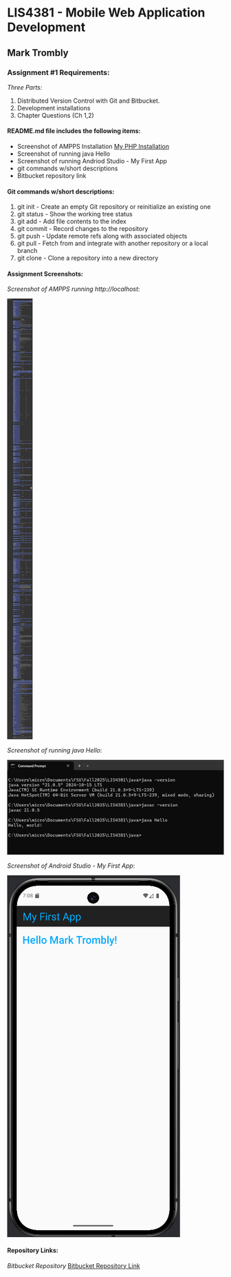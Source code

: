 # LIS4381 - Mobile Web Application Development

## Mark Trombly

### Assignment #1 Requirements:

*Three Parts:*

1. Distributed Version Control with Git and Bitbucket.
2. Development installations
3. Chapter Questions (Ch 1,2)

#### README.md file includes the following items:

* Screenshot of AMPPS Installation [My PHP Installation](img/ampps.png "My PHP Installation")
* Screenshot of running java Hello
* Screenshot of running Andriod Studio - My First App
* git commands w/short descriptions
* Bitbucket repository link
#### Git commands w/short descriptions:

1. git init - Create an empty Git repository or reinitialize an existing one
2. git status - Show the working tree status
3. git add - Add file contents to the index
4. git commit - Record changes to the repository
5. git push - Update remote refs along with associated objects
6. git pull - Fetch from and integrate with another repository or a local branch
7. git clone - Clone a repository into a new directory

#### Assignment Screenshots:

*Screenshot of AMPPS running http://localhost*:

![AMPPS Installation Screenshot](img/ampps.png)

*Screenshot of running java Hello*:

![JDK Installation Screenshot](img/jdk_install.png)

*Screenshot of Android Studio - My First App*:

![Android Studio Installation Screenshot](img/android.png)

#### Repository Links:

*Bitbucket Repository*
[Bitbucket Repository Link](https://bitbucket.org/marktrombly/lis4381/src/master/ "Bitbucket Repository Link")